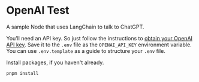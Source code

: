 # OpenAI Test

A sample Node that uses LangChain to talk to ChatGPT.

You’ll need an API key.  So just follow the instructions to
[obtain your OpenAI API key](https://platform.openai.com/api-keys).
Save it to the `.env` file as the `OPENAI_API_KEY` environment variable.  You
can use `.env.template` as a guide to structure your `.env` file.

Install packages, if you haven't already.

```bash
pnpm install
```
